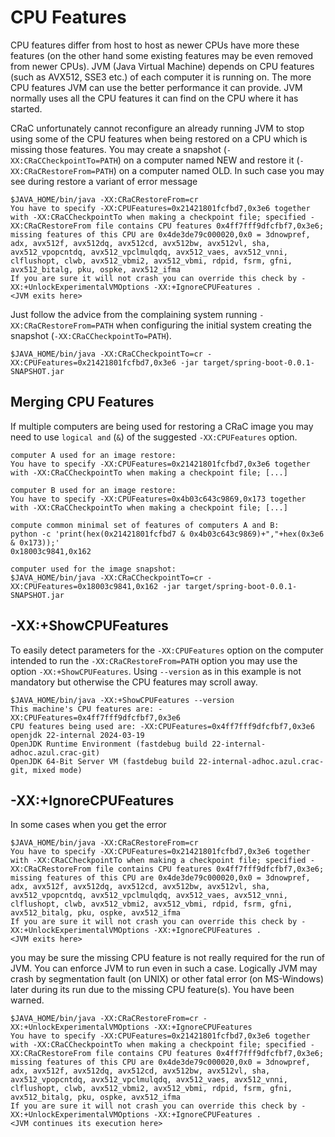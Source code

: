 # CPU Features

CPU features differ from host to host as newer CPUs have more these features
(on the other hand some existing features may be even removed from newer CPUs).
JVM (Java Virtual Machine) depends on CPU features (such as AVX512, SSE3 etc.)
of each computer it is running on. The more CPU features JVM can use the better
performance it can provide. JVM normally uses all the CPU features it can find
on the CPU where it has started.

CRaC unfortunately cannot reconfigure an already running JVM to stop using some
of the CPU features when being restored on a CPU which is missing those
features. You may create a snapshot (`-XX:CRaCCheckpointTo=PATH`) on a computer
named NEW and restore it (`-XX:CRaCRestoreFrom=PATH`) on a computer named OLD.
In such case you may see during restore a variant of error message

```
$JAVA_HOME/bin/java -XX:CRaCRestoreFrom=cr
You have to specify -XX:CPUFeatures=0x21421801fcfbd7,0x3e6 together with -XX:CRaCCheckpointTo when making a checkpoint file; specified -XX:CRaCRestoreFrom file contains CPU features 0x4ff7fff9dfcfbf7,0x3e6; missing features of this CPU are 0x4de3de79c000020,0x0 = 3dnowpref, adx, avx512f, avx512dq, avx512cd, avx512bw, avx512vl, sha, avx512_vpopcntdq, avx512_vpclmulqdq, avx512_vaes, avx512_vnni, clflushopt, clwb, avx512_vbmi2, avx512_vbmi, rdpid, fsrm, gfni, avx512_bitalg, pku, ospke, avx512_ifma
If you are sure it will not crash you can override this check by -XX:+UnlockExperimentalVMOptions -XX:+IgnoreCPUFeatures .
<JVM exits here>
```

Just follow the advice from the complaining system running
`-XX:CRaCRestoreFrom=PATH` when configuring the initial system creating the
snapshot (`-XX:CRaCCheckpointTo=PATH`).

```
$JAVA_HOME/bin/java -XX:CRaCCheckpointTo=cr -XX:CPUFeatures=0x21421801fcfbd7,0x3e6 -jar target/spring-boot-0.0.1-SNAPSHOT.jar
```

## Merging CPU Features

If multiple computers are being used for restoring a CRaC image you may need to
use `logical and` (`&`) of the suggested `-XX:CPUFeatures` option.

```
computer A used for an image restore:
You have to specify -XX:CPUFeatures=0x21421801fcfbd7,0x3e6 together with -XX:CRaCCheckpointTo when making a checkpoint file; [...]

computer B used for an image restore:
You have to specify -XX:CPUFeatures=0x4b03c643c9869,0x173 together with -XX:CRaCCheckpointTo when making a checkpoint file; [...]

compute common minimal set of features of computers A and B:
python -c 'print(hex(0x21421801fcfbd7 & 0x4b03c643c9869)+","+hex(0x3e6 & 0x173));'
0x18003c9841,0x162

computer used for the image snapshot:
$JAVA_HOME/bin/java -XX:CRaCCheckpointTo=cr -XX:CPUFeatures=0x18003c9841,0x162 -jar target/spring-boot-0.0.1-SNAPSHOT.jar
```

## -XX:+ShowCPUFeatures

To easily detect parameters for the `-XX:CPUFeatures` option on the computer
intended to run the `-XX:CRaCRestoreFrom=PATH` option you may use the option
`-XX:+ShowCPUFeatures`. Using `--version` as in this example is not mandatory
but otherwise the CPU features may scroll away.

```
$JAVA_HOME/bin/java -XX:+ShowCPUFeatures --version
This machine's CPU features are: -XX:CPUFeatures=0x4ff7fff9dfcfbf7,0x3e6
CPU features being used are: -XX:CPUFeatures=0x4ff7fff9dfcfbf7,0x3e6
openjdk 22-internal 2024-03-19
OpenJDK Runtime Environment (fastdebug build 22-internal-adhoc.azul.crac-git)
OpenJDK 64-Bit Server VM (fastdebug build 22-internal-adhoc.azul.crac-git, mixed mode)
```

## -XX:+IgnoreCPUFeatures

In some cases when you get the error

```
$JAVA_HOME/bin/java -XX:CRaCRestoreFrom=cr
You have to specify -XX:CPUFeatures=0x21421801fcfbd7,0x3e6 together with -XX:CRaCCheckpointTo when making a checkpoint file; specified -XX:CRaCRestoreFrom file contains CPU features 0x4ff7fff9dfcfbf7,0x3e6; missing features of this CPU are 0x4de3de79c000020,0x0 = 3dnowpref, adx, avx512f, avx512dq, avx512cd, avx512bw, avx512vl, sha, avx512_vpopcntdq, avx512_vpclmulqdq, avx512_vaes, avx512_vnni, clflushopt, clwb, avx512_vbmi2, avx512_vbmi, rdpid, fsrm, gfni, avx512_bitalg, pku, ospke, avx512_ifma
If you are sure it will not crash you can override this check by -XX:+UnlockExperimentalVMOptions -XX:+IgnoreCPUFeatures .
<JVM exits here>
```

you may be sure the missing CPU feature is not really required for the run of
JVM. You can enforce JVM to run even in such a case. Logically JVM may crash by
segmentation fault (on UNIX) or other fatal error (on MS-Windows) later during
its run due to the missing CPU feature(s). You have been warned.

```
$JAVA_HOME/bin/java -XX:CRaCRestoreFrom=cr -XX:+UnlockExperimentalVMOptions -XX:+IgnoreCPUFeatures
You have to specify -XX:CPUFeatures=0x21421801fcfbd7,0x3e6 together with -XX:CRaCCheckpointTo when making a checkpoint file; specified -XX:CRaCRestoreFrom file contains CPU features 0x4ff7fff9dfcfbf7,0x3e6; missing features of this CPU are 0x4de3de79c000020,0x0 = 3dnowpref, adx, avx512f, avx512dq, avx512cd, avx512bw, avx512vl, sha, avx512_vpopcntdq, avx512_vpclmulqdq, avx512_vaes, avx512_vnni, clflushopt, clwb, avx512_vbmi2, avx512_vbmi, rdpid, fsrm, gfni, avx512_bitalg, pku, ospke, avx512_ifma
If you are sure it will not crash you can override this check by -XX:+UnlockExperimentalVMOptions -XX:+IgnoreCPUFeatures .
<JVM continues its execution here>
```

